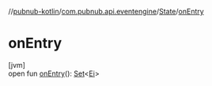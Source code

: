 //[pubnub-kotlin](../../../index.md)/[com.pubnub.api.eventengine](../index.md)/[State](index.md)/[onEntry](on-entry.md)

# onEntry

[jvm]\
open fun [onEntry](on-entry.md)(): [Set](https://kotlinlang.org/api/latest/jvm/stdlib/kotlin.collections/-set/index.html)&lt;[Ei](index.md)&gt;
